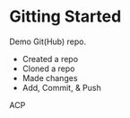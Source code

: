 # Gitting Started

Demo Git(Hub) repo.

* Created a repo
* Cloned a repo
* Made changes
* Add, Commit, & Push

ACP


